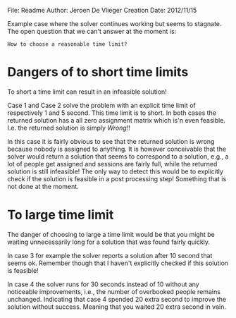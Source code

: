 File: Readme
Author: Jeroen De Vlieger
Creation Date: 2012/11/15

Example case where the solver continues working but seems to stagnate.
The open question that we can't answer at the moment is:

    How to choose a reasonable time limit?

# Dangers of to short time limits

To short a time limit can result in an infeasible solution!

Case 1 and Case 2 solve the problem with an explicit time limit of
respectively 1 and 5 second. This time limit is to short. In both cases
the returned solution has a all zero assignment matrix which is'n even
feasible. I.e. the returned solution is simply *Wrong*!!

In this case it is fairly obvious to see that the returned solution is
wrong because nobody is assigned to anything. It is however conceivable
that the solver would return a solution that seems to correspond to a
solution, e.g., a lot of people get assigned and sessions are fairly
full, while the returned solution is still infeasible! The only way to
detect this would be to explicitly check if the solution is feasible
in a post processing step! Something that is not done  at the moment.

# To large time limit

The danger of choosing to large a time limit would be that you might be
waiting unnecessarily long for a solution that was found fairly quickly.

In case 3 for example the solver reports a solution after 10 second that
seems ok.  Remember though that I haven't explicitly checked if this
solution is feasible!

In case 4 the solver runs for 30 seconds instead of 10 without any
noticeable improvements, i.e.,  the number of overbooked people remains
unchanged.  Indicating that case 4 spended 20 extra second to improve
the solution without success. Meaning that you waited 20 extra second in
vain.




